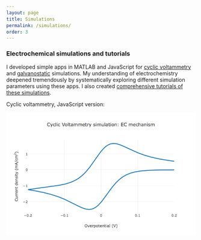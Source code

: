 ```yaml
---
layout: page
title: Simulations
permalink: /simulations/
order: 3
---
```


### Electrochemical simulations and tutorials

I developed simple apps in MATLAB and JavaScript for
[cyclic voltammetry](/cyclic_voltammetry_simulation/cvwebapp.html)
and [galvanostatic](/galvanostatic_simulation/galvanostaticwebapp.html) simulations.
My understanding of electrochemistry deepened tremendously by systematically
exploring different simulation parameters using these apps.
I also created
[comprehensive tutorials of these simulations](/cyclic_voltammetry_simulation/index.html).

Cyclic voltammetry, JavaScript version:
<p>
<a href="/cyclic_voltammetry_simulation/cvwebapp.html">
<img src="/img/CVsimplotly.png" style="display:block; margin-left: auto; margin-right: auto;">
</a></p>

<!---
Cyclic voltammetry, MATLAB version:
![Screenshot](/img/CVsimscreenshot.png)
-->
